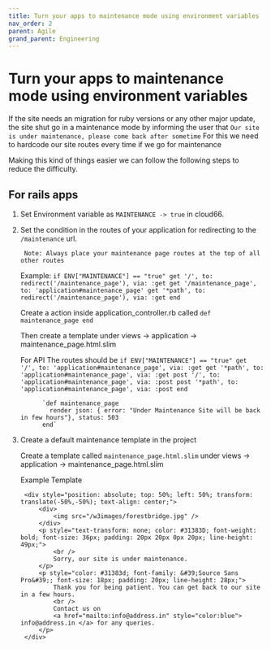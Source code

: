 ```yaml
---
title: Turn your apps to maintenance mode using environment variables
nav_order: 2
parent: Agile
grand_parent: Engineering
---
```


# Turn your apps to maintenance mode using environment variables

If the site needs an migration for ruby versions or any other major update, the site shut go in a maintenance mode by informing the user that 
	`Our site is under maintenance, please come back after sometime`
For this we need to hardcode our site routes every time if we go for maintenance

Making this kind of things easier we can follow the following steps to reduce the difficulty.

##	For rails apps


1. Set Environment variable as `MAINTENANCE -> true` in cloud66.
2. Set the condition in the routes of your application for redirecting to the `/maintenance` url.
		
		Note: Always place your maintenance page routes at the top of all other routes

	Example: 
		`if ENV["MAINTENANCE"] == "true"
			get '/', to: redirect('/maintenance_page'), via: :get
			get '/maintenance_page', to: 'application#maintenance_page'
			get '*path', to: redirect('/maintenance_page'), via: :get
		end`

	Create a action inside application_controller.rb called 
		`def maintenance_page
		end`

	Then create a template under views -> application -> maintenance_page.html.slim

	For API 
		The routes should be
			`if ENV["MAINTENANCE"] == "true"
			get '/', to: 'application#maintenance_page', via: :get
			get '*path', to: 'application#maintenance_page', via: :get
			post '/', to: 'application#maintenance_page', via: :post
			post '*path', to: 'application#maintenance_page', via: :post
		end`

	         `def maintenance_page
		       render json: { error: "Under Maintenance Site will be back in few hours"}, status: 503
	         end`
	         
3. Create a default maintenance template in the project
	
	Create a template called `maintenance_page.html.slim` under views -> application -> maintenance_page.html.slim

	Example Template

		<div style="position: absolute; top: 50%; left: 50%; transform: translate(-50%,-50%); text-align: center;">
			<div>
				<img src="/w3images/forestbridge.jpg" />
			</div>
			<p style="text-transform: none; color: #31383D; font-weight: bold; font-size: 36px; padding: 20px 20px 0px 20px; line-height: 49px;">
				<br />
				Sorry, our site is under maintenance.
			</p>
			<p style="color: #31383d; font-family: &#39;Source Sans Pro&#39;; font-size: 18px; padding: 20px; line-height: 28px;">
				Thank you for being patient. You can get back to our site in a few hours.
				<br />
				Contact us on
				<a href="mailto:info@address.in" style="color:blue"> info@address.in </a> for any queries.
			</p>
		</div>
